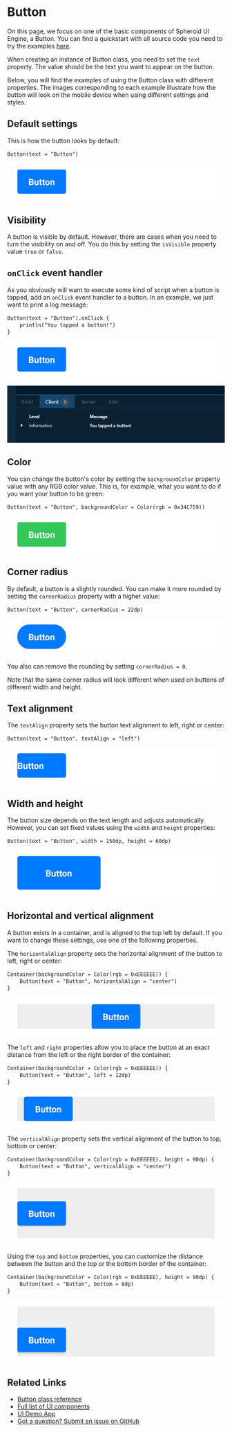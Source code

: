 # Button

On this page, we focus on one of the basic components of Spheroid UI Engine, a Button.
You can find a quickstart with all source code you need to try the examples 
[here](https://github.com/SpheroidUniverse/SpheroidScript/tree/master/examples/UI).

When creating an instance of Button class, you need to set the `text` property. 
The value should be the text you want to appear on the button.

Below, you will find the examples of using the Button class with different properties.
The images corresponding to each example illustrate how the button will look 
on the mobile device when using different settings and styles.

## Default settings

This is how the button looks by default:

```
Button(text = "Button")
```

![](../images/UI/button/button-default.png)

## Visibility

A button is visible by default. However, there are 
cases when you need to turn the visibility on and off. You do this by setting the `isVisible`
property value `true` or `false`.

## `onClick` event handler

As you obviously will want to execute some kind of script when a button is tapped,
add an `onClick` event handler to a button. In an example, we just want to
print a log message: 

```
Button(text = "Button").onClick { 
    println("You tapped a button!")
}
```
![](../images/ui/button/button-onclick-1.png)

![](../images/ui/button/button-onclick-2.png)


## Color

You can change the button's color by setting the `backgroundColor` property 
value with any RGB color value.
This is, for example, what you want to do if you want your button to be green:

```
Button(text = "Button", backgroundColor = Color(rgb = 0x34C759))
```

![](../images/ui/button/button-color.png)

## Corner radius

By default, a button is a slightly rounded. You can make it more rounded by setting the
`cornerRadius` property with a higher value:

```
Button(text = "Button", cornerRadius = 22dp)
```

![](../images/ui/button/button-corner-radius.png)

You also can remove the rounding by setting `cornerRadius = 0`.

Note that the same corner radius will look different when used on buttons 
of different width and height.

## Text alignment

The `textAlign` property sets the button text alignment to left, right or center:

```
Button(text = "Button", textAlign = "left")
```

![](../images/ui/button/button-text-alignment.png)

## Width and height

The button size depends on the text length and adjusts automatically.
However, you can set fixed values using the `width` and `height` properties:

```
Button(text = "Button", width = 150dp, height = 60dp)
```

![](../images/ui/button/button-width-height.png)


## Horizontal and vertical alignment

A button exists in a container, and is aligned to the top left by default.
If you want to change these settings, use one of the following properties. 

The `horizontalAlign` property sets the horizontal alignment of the button
to left, right or center:

```
Container(backgroundColor = Color(rgb = 0xEEEEEE)) {
    Button(text = "Button", horizontalAlign = "center")
}
```

![](../images/ui/button/button-horizontal-alignment.png)

The `left` and `right` properties allow you to place the button 
at an exact distance from the left or the right border of the container:

```
Container(backgroundColor = Color(rgb = 0xEEEEEE)) {
    Button(text = "Button", left = 12dp)
}
```

![](../images/ui/button/button-left.png)

The `verticalAlign` property sets the vertical alignment of the button
to top, bottom or center:

```
Container(backgroundColor = Color(rgb = 0xEEEEEE), height = 90dp) {
    Button(text = "Button", verticalAlign = "center")
}
```

![](../images/ui/button/button-vertical-alignment.png)

Using the `top` and `bottom` properties, you can customize 
the distance between the button and the top or the bottom border of the container:

```
Container(backgroundColor = Color(rgb = 0xEEEEEE), height = 90dp) {
    Button(text = "Button", bottom = 8dp)
}
```

![](../images/ui/button/button-bottom.png)

## Related Links

- [Button class reference](../reference/spheroid.client.ui/-button/index.md)
- [Full list of UI components](index.md)
- [UI Demo App](https://github.com/SpheroidUniverse/SpheroidScript/tree/master/examples/UI)
- [Got a question? Submit an issue on GitHub](../submit-an-issue.md)